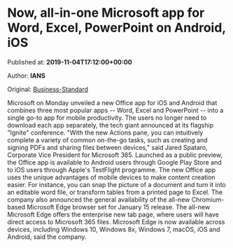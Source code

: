 
# Now, all-in-one Microsoft app for Word, Excel, PowerPoint on Android, iOS

Published at: **2019-11-04T17:12:00+00:00**

Author: **IANS**

Original: [Business-Standard](https://www.business-standard.com/article/technology/now-all-in-one-microsoft-app-for-word-excel-powerpoint-on-android-ios-119110401662_1.html)

Microsoft on Monday unveiled a new Office app for iOS and Android that combines three most popular apps -- Word, Excel and PowerPoint -- into a single go-to app for mobile productivity.
The users no longer need to download each app separately, the tech giant announced at its flagship "Ignite" conference.
"With the new Actions pane, you can intuitively complete a variety of common on-the-go tasks, such as creating and signing PDFs and sharing files between devices," said Jared Spataro, Corporate Vice President for Microsoft 365.
Launched as a public preview, the Office app is available to Android users through Google Play Store and to iOS users through Apple's TestFlight programme.
The new Office app uses the unique advantages of mobile devices to make content creation easier. For instance, you can snap the picture of a document and turn it into an editable word file, or transform tables from a printed page to Excel.
The company also announced the general availability of the all-new Chromium-based Microsoft Edge browser set for January 15 release. The all-new Microsoft Edge offers the enterprise new tab page, where users will have direct access to Microsoft 365 files.
Microsoft Edge is now available across devices, including Windows 10, Windows 8x, Windows 7, macOS, iOS and Android, said the company.
